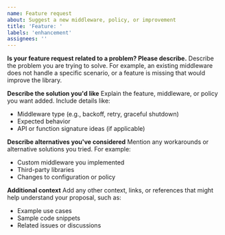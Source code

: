 ```yaml
---
name: Feature request
about: Suggest a new middleware, policy, or improvement
title: 'Feature: '
labels: 'enhancement'
assignees: ''
---
```


**Is your feature request related to a problem? Please describe.**
Describe the problem you are trying to solve.
For example, an existing middleware does not handle a specific scenario, or a feature is missing that would improve the library.

**Describe the solution you'd like**
Explain the feature, middleware, or policy you want added. Include details like:
- Middleware type (e.g., backoff, retry, graceful shutdown)
- Expected behavior
- API or function signature ideas (if applicable)

**Describe alternatives you've considered**
Mention any workarounds or alternative solutions you tried. For example:
- Custom middleware you implemented
- Third-party libraries
- Changes to configuration or policy

**Additional context**
Add any other context, links, or references that might help understand your proposal, such as:
- Example use cases
- Sample code snippets
- Related issues or discussions
